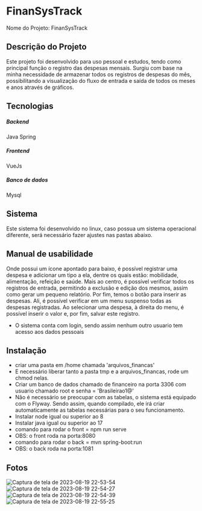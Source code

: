 # FinanSysTrack
Nome do Projeto: FinanSysTrack
## Descrição do Projeto
Este projeto foi desenvolvido para uso pessoal e estudos, tendo como principal função o registro das despesas mensais. Surgiu com base na minha necessidade de armazenar todos os registros de despesas do mês, possibilitando a visualização do fluxo de entrada e saída de todos os meses e anos através de gráficos.<h2 align="start">Tecnologias</h1>

<h5>Backend</h5>
Java Spring

<h5>Frontend</h5>
VueJs

<h5>Banco de dados</h5>
Mysql

<h2>Sistema</h2>
Este sistema foi desenvolvido no linux, caso possua um sistema operacional diferente, será necessário fazer ajustes nas pastas abaixo.

<h2>Manual de usabilidade</h2>

Onde possui um ícone apontado para baixo, é possível registrar uma despesa e adicionar um tipo a ela, dentre os quais estão: mobilidade, alimentação, refeição e saúde. Mais ao centro, é possível verificar todos os registros de entrada, permitindo a exclusão e edição dos mesmos, assim como gerar um pequeno relatório. Por fim, temos o botão para inserir as despesas. Ali, é possível verificar em um menu suspenso todas as despesas registradas. Ao selecionar uma despesa, à direita do menu, é possível inserir o valor e, por fim, salvar este registro.
* O sistema conta com login, sendo assim nenhum outro usuario tem acesso aos dados pessoais

<h2>Instalação</h2>

* criar uma pasta em /home chamada 'arquivos_financas'
* E necessário liberar tanto a pasta tmp e a arquivos_financas, rode um chmod nelas.
* Criar um banco de dados chamado de financeiro na porta 3306 com usuario chamado root e senha = 'Brasileirao1@'
* Não é necessário se preocupar com as tabelas, o sistema está equipado com o Flyway. Sendo assim, quando compilado, ele irá criar automaticamente as tabelas necessárias para o seu funcionamento.
* Instalar node igual ou superior ao 8
* Instalar java igual ou superior ao 17
* comando para rodar o front = npm run serve
* OBS: o front roda na porta:8080
* comando para rodar o back = mvn spring-boot:run
* OBS: o back roda na porta:1081

<h2>Fotos</h2>

![Captura de tela de 2023-08-19 22-53-54](https://github.com/joaok1/FinanSysTrack/assets/137024088/eaa8e52d-4925-46e9-9a42-a98fd4d3a4c3)
![Captura de tela de 2023-08-19 22-54-27](https://github.com/joaok1/FinanSysTrack/assets/137024088/695e7a5d-848a-4d31-b50e-1cfe95ba5683)
![Captura de tela de 2023-08-19 22-54-39](https://github.com/joaok1/FinanSysTrack/assets/137024088/394a62f5-aaf9-4aef-92f3-4757f08185f2)
![Captura de tela de 2023-08-19 22-55-25](https://github.com/joaok1/FinanSysTrack/assets/137024088/90f6639b-984b-41d0-a262-dbc14b0f9bae)
